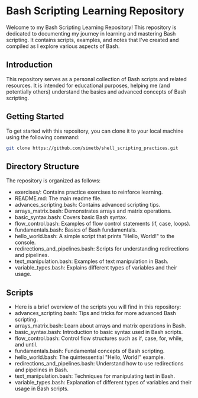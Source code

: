 # Bash Scripting Learning Repository

Welcome to my Bash Scripting Learning Repository! This repository is dedicated to documenting my journey in learning and mastering Bash scripting. It contains scripts, examples, and notes that I've created and compiled as I explore various aspects of Bash.

## Introduction

This repository serves as a personal collection of Bash scripts and related resources. It is intended for educational purposes, helping me (and potentially others) understand the basics and advanced concepts of Bash scripting.
 
## Getting Started

To get started with this repository, you can clone it to your local machine using the following command:

```bash
git clone https://github.com/simetb/shell_scripting_practices.git
```

## Directory Structure
The repository is organized as follows:

- exercises/: Contains practice exercises to reinforce learning.
- README.md: The main readme file.
- advances_scripting.bash: Contains advanced scripting tips.
- arrays_matrix.bash: Demonstrates arrays and matrix operations.
- basic_syntax.bash: Covers basic Bash syntax.
- flow_control.bash: Examples of flow control statements (if, case, loops).
- fundamentals.bash: Basics of Bash fundamentals.
- hello_world.bash: A simple script that prints "Hello, World!" to the console.
- redirections_and_pipelines.bash: Scripts for understanding redirections and pipelines.
- text_manipulation.bash: Examples of text manipulation in Bash.
- variable_types.bash: Explains different types of variables and their usage.

## Scripts
- Here is a brief overview of the scripts you will find in this repository:
- advances_scripting.bash: Tips and tricks for more advanced Bash scripting.
- arrays_matrix.bash: Learn about arrays and matrix operations in Bash.
- basic_syntax.bash: Introduction to basic syntax used in Bash scripts.
- flow_control.bash: Control flow structures such as if, case, for, while, and until.
- fundamentals.bash: Fundamental concepts of Bash scripting.
- hello_world.bash: The quintessential "Hello, World!" example.
- redirections_and_pipelines.bash: Understand how to use redirections and pipelines in Bash.
- text_manipulation.bash: Techniques for manipulating text in Bash.
- variable_types.bash: Explanation of different types of variables and their usage in Bash scripts.
